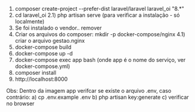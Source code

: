 1. composer create-project --prefer-dist laravel/laravel laravel_oi "8.\*"
2. cd laravel_oi
   2.1) php artisan serve (para verificar a instalação - só localmente)
3. Se foi instalado o vendor.. remover
4. Criar os arquivos do composer:
   mkdir -p docker-compose/nginx
   4.1) criar o arquivo gestao.nginx
5. docker-compose build
6. docker-compose up -d
7. docker-compose exec app bash (onde app é o nome do serviço, ver docker-compose.yml)
8. composer install
9. http://localhost:8000

Obs: Dentro da imagem app verifcar se existe o arquivo .env, caso contrário:
a) cp .env.example .env
b) php artisan key:generate
c) verificar no browser
